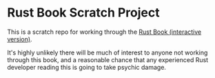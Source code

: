 Rust Book Scratch Project
=========================

This is a scratch repo for working through the [Rust Book (interactive version)](https://rust-book.cs.brown.edu/experiment-intro.html).

It's highly unlikely there will be much of interest to anyone not working through this book, and a reasonable chance that any experienced Rust developer reading this is going to take psychic damage.